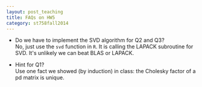 ```yaml
---
layout: post_teaching
title: FAQs on HW5
category: st758fall2014
---
```


* Do we have to implement the SVD algorithm for Q2 and Q3?  
No, just use the `svd` function in `R`. It is calling the LAPACK subroutine for SVD. It's unlikely we can beat BLAS or LAPACK.

* Hint for Q1?  
Use one fact we showed (by induction) in class: the Cholesky factor of a pd matrix is unique.


  